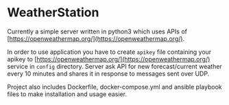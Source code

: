 # WeatherStation
Currently a simple server written in python3 which uses APIs of [https://openweathermap.org/](https://openweathermap.org/).

In order to use application you have to create `apikey` file containing your apikey to [https://openweathermap.org/](https://openweathermap.org/) service in `config` directory.
Server ask API for new forecast/current weather every 10 minutes and shares it in response to messages sent over UDP.

Project also includes Dockerfile, docker-compose.yml and ansible playbook files to make installation and usage easier.
